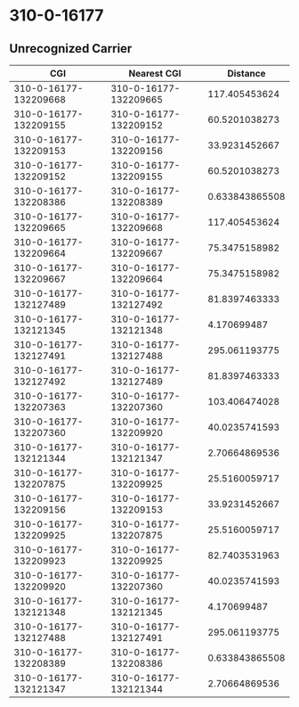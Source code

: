 # 310-0-16177
## Unrecognized Carrier


| CGI | Nearest CGI | Distance |
|-----|-------------|----------|
| 310-0-16177-132209668 | 310-0-16177-132209665 | 117.405453624 |
| 310-0-16177-132209155 | 310-0-16177-132209152 | 60.5201038273 |
| 310-0-16177-132209153 | 310-0-16177-132209156 | 33.9231452667 |
| 310-0-16177-132209152 | 310-0-16177-132209155 | 60.5201038273 |
| 310-0-16177-132208386 | 310-0-16177-132208389 | 0.633843865508 |
| 310-0-16177-132209665 | 310-0-16177-132209668 | 117.405453624 |
| 310-0-16177-132209664 | 310-0-16177-132209667 | 75.3475158982 |
| 310-0-16177-132209667 | 310-0-16177-132209664 | 75.3475158982 |
| 310-0-16177-132127489 | 310-0-16177-132127492 | 81.8397463333 |
| 310-0-16177-132121345 | 310-0-16177-132121348 | 4.170699487 |
| 310-0-16177-132127491 | 310-0-16177-132127488 | 295.061193775 |
| 310-0-16177-132127492 | 310-0-16177-132127489 | 81.8397463333 |
| 310-0-16177-132207363 | 310-0-16177-132207360 | 103.406474028 |
| 310-0-16177-132207360 | 310-0-16177-132209920 | 40.0235741593 |
| 310-0-16177-132121344 | 310-0-16177-132121347 | 2.70664869536 |
| 310-0-16177-132207875 | 310-0-16177-132209925 | 25.5160059717 |
| 310-0-16177-132209156 | 310-0-16177-132209153 | 33.9231452667 |
| 310-0-16177-132209925 | 310-0-16177-132207875 | 25.5160059717 |
| 310-0-16177-132209923 | 310-0-16177-132209925 | 82.7403531963 |
| 310-0-16177-132209920 | 310-0-16177-132207360 | 40.0235741593 |
| 310-0-16177-132121348 | 310-0-16177-132121345 | 4.170699487 |
| 310-0-16177-132127488 | 310-0-16177-132127491 | 295.061193775 |
| 310-0-16177-132208389 | 310-0-16177-132208386 | 0.633843865508 |
| 310-0-16177-132121347 | 310-0-16177-132121344 | 2.70664869536 |
